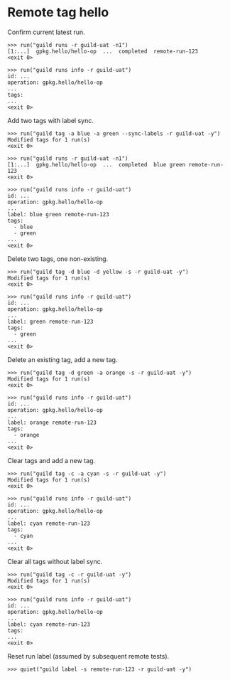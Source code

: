 # Remote tag hello

Confirm current latest run.

    >>> run("guild runs -r guild-uat -n1")
    [1:...]  gpkg.hello/hello-op  ...  completed  remote-run-123
    <exit 0>

    >>> run("guild runs info -r guild-uat")
    id: ...
    operation: gpkg.hello/hello-op
    ...
    tags:
    ...
    <exit 0>

Add two tags with label sync.

    >>> run("guild tag -a blue -a green --sync-labels -r guild-uat -y")
    Modified tags for 1 run(s)
    <exit 0>

    >>> run("guild runs -r guild-uat -n1")
    [1:...]  gpkg.hello/hello-op  ...  completed  blue green remote-run-123
    <exit 0>

    >>> run("guild runs info -r guild-uat")
    id: ...
    operation: gpkg.hello/hello-op
    ...
    label: blue green remote-run-123
    tags:
      - blue
      - green
    ...
    <exit 0>

Delete two tags, one non-existing.

    >>> run("guild tag -d blue -d yellow -s -r guild-uat -y")
    Modified tags for 1 run(s)
    <exit 0>

    >>> run("guild runs info -r guild-uat")
    id: ...
    operation: gpkg.hello/hello-op
    ...
    label: green remote-run-123
    tags:
      - green
    ...
    <exit 0>

Delete an existing tag, add a new tag.

    >>> run("guild tag -d green -a orange -s -r guild-uat -y")
    Modified tags for 1 run(s)
    <exit 0>

    >>> run("guild runs info -r guild-uat")
    id: ...
    operation: gpkg.hello/hello-op
    ...
    label: orange remote-run-123
    tags:
      - orange
    ...
    <exit 0>

Clear tags and add a new tag.

    >>> run("guild tag -c -a cyan -s -r guild-uat -y")
    Modified tags for 1 run(s)
    <exit 0>

    >>> run("guild runs info -r guild-uat")
    id: ...
    operation: gpkg.hello/hello-op
    ...
    label: cyan remote-run-123
    tags:
      - cyan
    ...
    <exit 0>

Clear all tags without label sync.

    >>> run("guild tag -c -r guild-uat -y")
    Modified tags for 1 run(s)
    <exit 0>

    >>> run("guild runs info -r guild-uat")
    id: ...
    operation: gpkg.hello/hello-op
    ...
    label: cyan remote-run-123
    tags:
    ...
    <exit 0>

Reset run label (assumed by subsequent remote tests).

    >>> quiet("guild label -s remote-run-123 -r guild-uat -y")
